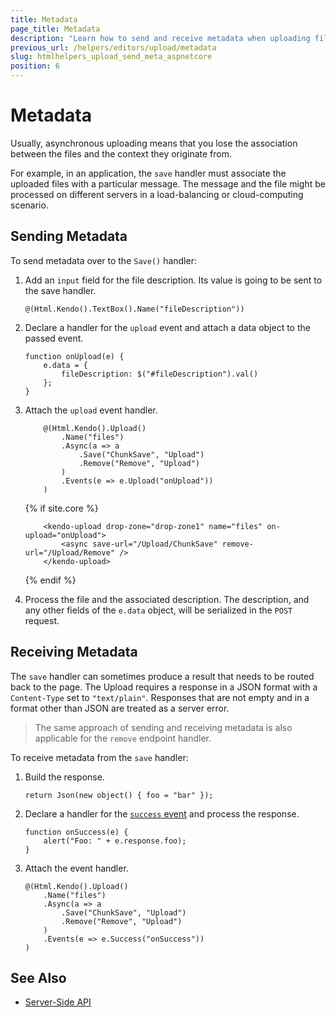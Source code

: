 ```yaml
---
title: Metadata
page_title: Metadata
description: "Learn how to send and receive metadata when uploading files with the Telerik UI Upload HtmlHelper for {{ site.framework }}."
previous_url: /helpers/editors/upload/metadata
slug: htmlhelpers_upload_send_meta_aspnetcore
position: 6
---
```


# Metadata

Usually, asynchronous uploading means that you lose the association between the files and the context they originate from.

For example, in an application, the `save` handler must associate the uploaded files with a particular message. The message and the file might be processed on different servers in a load-balancing or cloud-computing scenario.

## Sending Metadata

To send metadata over to the `Save()` handler:

1. Add an `input` field for the file description. Its value is going to be sent to the save handler.

    ```
    @(Html.Kendo().TextBox().Name("fileDescription"))
    ```

2. Declare a handler for the `upload` event and attach a data object to the passed event.

    ```
    function onUpload(e) {
        e.data = {
            fileDescription: $("#fileDescription").val()
        };
    }
    ```

3. Attach the `upload` event handler.    

    ```HtmlHelper
        @(Html.Kendo().Upload()
            .Name("files")
            .Async(a => a
                .Save("ChunkSave", "Upload")
                .Remove("Remove", "Upload")
            )
            .Events(e => e.Upload("onUpload"))
        )
    ```
    
    {% if site.core %}
    ```TagHelper
        <kendo-upload drop-zone="drop-zone1" name="files" on-upload="onUpload">
            <async save-url="/Upload/ChunkSave" remove-url="/Upload/Remove" />
        </kendo-upload>
    ```
    {% endif %}

4. Process the file and the associated description. The description, and any other fields of the `e.data` object, will be serialized in the `POST` request.

## Receiving Metadata

The `save` handler can sometimes produce a result that needs to be routed back to the page. The Upload requires a response in a JSON format with a `Content-Type` set to `"text/plain"`. Responses that are not empty and in a format other than JSON are treated as a server error.

> The same approach of sending and receiving metadata is also applicable for the `remove` endpoint handler.

To receive metadata from the `save` handler:

1. Build the response.

    ```
    return Json(new object() { foo = "bar" });
    ```

2. Declare a handler for the [`success` event](https://docs.telerik.com/kendo-ui/api/javascript/ui/upload/events/success) and process the response.

    ```
    function onSuccess(e) {
        alert("Foo: " + e.response.foo);
    }
    ```

3. Attach the event handler.

    ```
    @(Html.Kendo().Upload()
        .Name("files")
        .Async(a => a
            .Save("ChunkSave", "Upload")
            .Remove("Remove", "Upload")
        )
        .Events(e => e.Success("onSuccess"))
    )
    ```

## See Also

* [Server-Side API](/api/upload)
